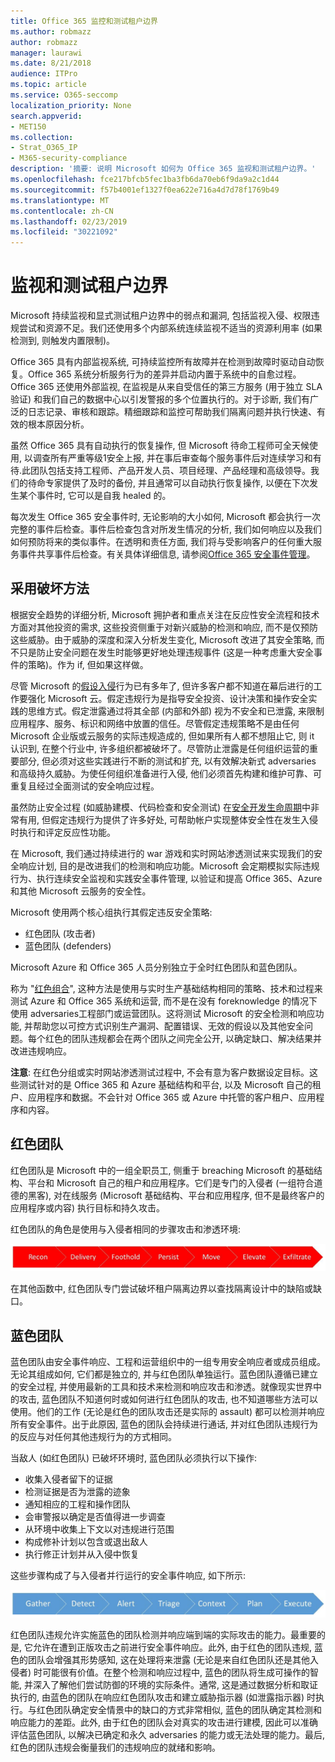 ```yaml
---
title: Office 365 监控和测试租户边界
ms.author: robmazz
author: robmazz
manager: laurawi
ms.date: 8/21/2018
audience: ITPro
ms.topic: article
ms.service: O365-seccomp
localization_priority: None
search.appverid:
- MET150
ms.collection:
- Strat_O365_IP
- M365-security-compliance
description: '摘要: 说明 Microsoft 如何为 Office 365 监视和测试租户边界。'
ms.openlocfilehash: fce217bfcb5fec1ba3fb6da70eb6f9da9a2c1d44
ms.sourcegitcommit: f57b4001ef1327f0ea622e716a4d7d78f1769b49
ms.translationtype: MT
ms.contentlocale: zh-CN
ms.lasthandoff: 02/23/2019
ms.locfileid: "30221092"
---
```

# <a name="monitoring-and-testing-tenant-boundaries"></a>监视和测试租户边界
Microsoft 持续监视和显式测试租户边界中的弱点和漏洞, 包括监视入侵、权限违规尝试和资源不足。我们还使用多个内部系统连续监视不适当的资源利用率 (如果检测到, 则触发内置限制)。

Office 365 具有内部监视系统, 可持续监控所有故障并在检测到故障时驱动自动恢复。Office 365 系统分析服务行为的差异并启动内置于系统中的自愈过程。Office 365 还使用外部监视, 在监视是从来自受信任的第三方服务 (用于独立 SLA 验证) 和我们自己的数据中心以引发警报的多个位置执行的。对于诊断, 我们有广泛的日志记录、审核和跟踪。精细跟踪和监控可帮助我们隔离问题并执行快速、有效的根本原因分析。

虽然 Office 365 具有自动执行的恢复操作, 但 Microsoft 待命工程师可全天候使用, 以调查所有严重等级1安全上报, 并在事后审查每个服务事件后对连续学习和有待.此团队包括支持工程师、产品开发人员、项目经理、产品经理和高级领导。我们的待命专家提供了及时的备份, 并且通常可以自动执行恢复操作, 以便在下次发生某个事件时, 它可以是自我 healed 的。

每次发生 Office 365 安全事件时, 无论影响的大小如何, Microsoft 都会执行一次完整的事件后检查。事件后检查包含对所发生情况的分析, 我们如何响应以及我们如何预防将来的类似事件。在透明和责任方面, 我们将与受影响客户的任何重大服务事件共享事件后检查。有关具体详细信息, 请参阅[Office 365 安全事件管理](http://aka.ms/Office365SIM)。

## <a name="assume-breach-methodology"></a>采用破坏方法
根据安全趋势的详细分析, Microsoft 拥护者和重点关注在反应性安全流程和技术方面对其他投资的需求, 这些投资侧重于对新兴威胁的检测和响应, 而不是仅预防这些威胁。由于威胁的深度和深入分析发生变化, Microsoft 改进了其安全策略, 而不只是防止安全问题在发生时能够更好地处理违规事件 (这是一种考虑重大安全事件的策略)。作为 if, 但如果这样做。

尽管 Microsoft 的[假设入侵](https://www.microsoft.com/en-us/TrustCenter/Security/default.aspx)行为已有多年了, 但许多客户都不知道在幕后进行的工作要强化 Microsoft 云。假定违规行为是指导安全投资、设计决策和操作安全实践的思维方式。假定泄露通过将其全部 (内部和外部) 视为不安全和已泄露, 来限制应用程序、服务、标识和网络中放置的信任。尽管假定违规策略不是由任何 Microsoft 企业版或云服务的实际违规造成的, 但如果所有人都不想阻止它, 则 it 认识到, 在整个行业中, 许多组织都被破坏了。尽管防止泄露是任何组织运营的重要部分, 但必须对这些实践进行不断的测试和扩充, 以有效解决新式 adversaries 和高级持久威胁。为使任何组织准备进行入侵, 他们必须首先构建和维护可靠、可重复且经过全面测试的安全响应过程。

虽然防止安全过程 (如威胁建模、代码检查和安全测试) 在[安全开发生命周期](http://www.microsoft.com/security/sdl/default.aspx)中非常有用, 但假定违规行为提供了许多好处, 可帮助帐户实现整体安全性在发生入侵时执行和评定反应性功能。

在 Microsoft, 我们通过持续进行的 war 游戏和实时网站渗透测试来实现我们的安全响应计划, 目的是改进我们的检测和响应功能。Microsoft 会定期模拟实际违规行为、执行连续安全监视和实践安全事件管理, 以验证和提高 Office 365、Azure 和其他 Microsoft 云服务的安全性。

Microsoft 使用两个核心组执行其假定违反安全策略:
- 红色团队 (攻击者)
- 蓝色团队 (defenders)

Microsoft Azure 和 Office 365 人员分别独立于全时红色团队和蓝色团队。

称为 "[红色组合](http://go.microsoft.com/fwlink/?linkid=518599)", 这种方法是使用与实时生产基础结构相同的策略、技术和过程来测试 Azure 和 Office 365 系统和运营, 而不是在没有 foreknowledge 的情况下使用 adversaries工程部门或运营团队。这将测试 Microsoft 的安全检测和响应功能, 并帮助您以可控方式识别生产漏洞、配置错误、无效的假设以及其他安全问题。每个红色的团队违规都会在两个团队之间完全公开, 以确定缺口、解决结果并改进违规响应。

**注意**: 在红色分组或实时网站渗透测试过程中, 不会有意为客户数据设定目标。这些测试针对的是 Office 365 和 Azure 基础结构和平台, 以及 Microsoft 自己的租户、应用程序和数据。不会针对 Office 365 或 Azure 中托管的客户租户、应用程序和内容。

## <a name="red-teams"></a>红色团队
红色团队是 Microsoft 中的一组全职员工, 侧重于 breaching Microsoft 的基础结构、平台和 Microsoft 自己的租户和应用程序。它们是专门的入侵者 (一组符合道德的黑客), 对在线服务 (Microsoft 基础结构、平台和应用程序, 但不是最终客户的应用程序或内容) 执行目标和持久攻击。

红色团队的角色是使用与入侵者相同的步骤攻击和渗透环境:
 
![违规阶段](media/office-365-isolation-breach-stages.png)

在其他函数中, 红色团队专门尝试破坏租户隔离边界以查找隔离设计中的缺陷或缺口。

## <a name="blue-teams"></a>蓝色团队
蓝色团队由安全事件响应、工程和运营组织中的一组专用安全响应者或成员组成。无论其组成如何, 它们都是独立的, 并与红色团队单独运行。蓝色团队遵循已建立的安全过程, 并使用最新的工具和技术来检测和响应攻击和渗透。就像现实世界中的攻击, 蓝色团队不知道何时或如何进行红色团队的攻击, 也不知道哪些方法可以使用。他们的工作 (无论是红色的团队攻击还是实际的 assault) 都可以检测并响应所有安全事件。出于此原因, 蓝色的团队会持续进行通话, 并对红色团队违规行为的反应与对任何其他违规行为的方式相同。

当敌人 (如红色团队) 已破坏环境时, 蓝色团队必须执行以下操作:
- 收集入侵者留下的证据
- 检测证据是否为泄露的迹象
- 通知相应的工程和操作团队
- 会审警报以确定是否值得进一步调查
- 从环境中收集上下文以对违规进行范围
- 构成修补计划以包含或退出敌人
- 执行修正计划并从入侵中恢复

这些步骤构成了与入侵者并行运行的安全事件响应, 如下所示:
 
![违反响应阶段](media/office-365-isolation-breach-response-stages.png)

红色团队违规允许实施蓝色的团队检测并响应端到端的实际攻击的能力。最重要的是, 它允许在遭到正版攻击之前进行安全事件响应。此外, 由于红色的团队违规, 蓝色的团队会增强其形势感知, 这在处理将来泄露 (无论是来自红色团队还是其他入侵者) 时可能很有价值。在整个检测和响应过程中, 蓝色的团队将生成可操作的智能, 并深入了解他们尝试防御的环境的实际条件。通常, 这是通过数据分析和取证执行的, 由蓝色的团队在响应红色团队攻击和建立威胁指示器 (如泄露指示器) 时执行。与红色团队确定安全情景中的缺口的方式非常相似, 蓝色的团队确定其检测和响应能力的差距。此外, 由于红色的团队会对真实的攻击进行建模, 因此可以准确评估蓝色团队, 以解决已确定和永久 adversaries 的能力或无法处理的能力。最后, 红色的团队违规会衡量我们的违规响应的就绪和影响。
